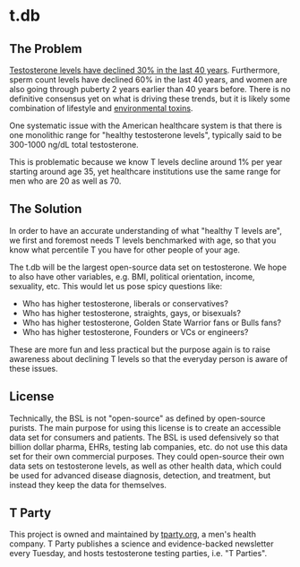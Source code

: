 # t.db

## The Problem

[Testosterone levels have declined 30% in the last 40 years](https://www.tparty.org/p/announcing-t-party). Furthermore, sperm count levels have declined 60% in the last 40 years, and women are also going through puberty 2 years earlier than 40 years before. There is no definitive consensus yet on what is driving these trends, but it is likely some combination of lifestyle and [environmental toxins](https://twitter.com/inflammateomnia/status/1685864874155429888).

One systematic issue with the American healthcare system is that there is one monolithic range for "healthy testosterone levels", typically said to be 300-1000 ng/dL total testosterone.

This is problematic because we know T levels decline around 1% per year starting around age 35, yet healthcare institutions use the same range for men who are 20 as well as 70.

## The Solution

In order to have an accurate understanding of what "healthy T levels are", we first and foremost needs T levels benchmarked with age, so that you know what percentile T you have for other people of your age.

The t.db will be the largest open-source data set on testosterone. We hope to also have other variables, e.g. BMI, political orientation, income, sexuality, etc. This would let us pose spicy questions like:

- Who has higher testosterone, liberals or conservatives?
- Who has higher testosterone, straights, gays, or bisexuals?
- Who has higher testosterone, Golden State Warrior fans or Bulls fans?
- Who has higher testosterone, Founders or VCs or engineers?

These are more fun and less practical but the purpose again is to raise awareness about declining T levels so that the everyday person is aware of these issues.

## License

Technically, the BSL is not "open-source" as defined by open-source purists. The main purpose for using this license is to create an accessible data set for consumers and patients. The BSL is used defensively so that billion dollar pharma, EHRs, testing lab companies, etc. do not use this data set for their own commercial purposes. They could open-source their own data sets on testosterone levels, as well as other health data, which could be used for advanced disease diagnosis, detection, and treatment, but instead they keep the data for themselves.

## T Party

This project is owned and maintained by [tparty.org](https://www.tparty.org/), a men's health company. T Party publishes a science and evidence-backed newsletter every Tuesday, and hosts testosterone testing parties, i.e. "T Parties".
